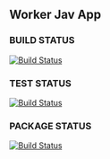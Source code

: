## Worker Jav App

  ### BUILD STATUS ###
  
  [![Build Status](http://34.105.180.36:8080/buildStatus/icon?job=insta-vote%2Fworker-build-job)](http://34.105.180.36:8080/job/insta-vote/job/worker-build-job/)

  ### TEST STATUS ###
  
  [![Build Status](http://34.105.180.36:8080/buildStatus/icon?job=insta-vote%2Fworker-test-job)](http://34.105.180.36:8080/job/insta-vote/job/worker-test-job/)
  
  ### PACKAGE STATUS ###
  
  [![Build Status](http://34.105.180.36:8080/buildStatus/icon?job=insta-vote%2Fworker-package-job)](http://34.105.180.36:8080/job/insta-vote/job/worker-package-job/)
  
